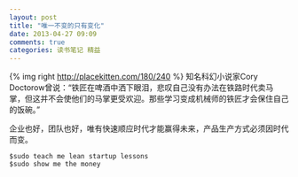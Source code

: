 ```yaml
---
layout: post
title: "唯一不变的只有变化"
date: 2013-04-27 09:09
comments: true
categories: 读书笔记 精益
---
```

{% img right http://placekitten.com/180/240 %}
知名科幻小说家Cory Doctorow曾说：“铁匠在啤酒中洒下眼泪，悲叹自己没有办法在铁路时代卖马掌，但这并不会使他们的马掌更受欢迎。那些学习变成机械师的铁匠才会保住自己的饭碗。” 

企业也好，团队也好，唯有快速顺应时代才能赢得未来，产品生产方式必须因时代而变。
```
$sudo teach me lean startup lessons
$sudo show me the money
```

